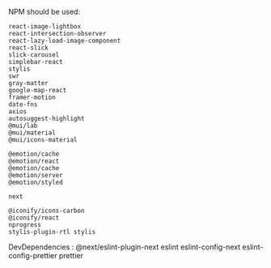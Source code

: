 NPM should be used:

    react-image-lightbox
    react-intersection-observer
    react-lazy-load-image-component
    react-slick
    slick-carousel
    simplebar-react
    stylis
    swr
    gray-matter
    google-map-react
    framer-motion
    date-fns
    axios
    autosuggest-highlight
    @mui/lab
    @mui/material
    @mui/icons-material

    @emotion/cache
    @emotion/react
    @emotion/cache
    @emotion/server
    @emotion/styled

    next

    @iconify/icons-carbon
    @iconify/react
    nprogress
    stylis-plugin-rtl stylis

DevDependencies :
    @next/eslint-plugin-next
    eslint
    eslint-config-next
    eslint-config-prettier
    prettier


